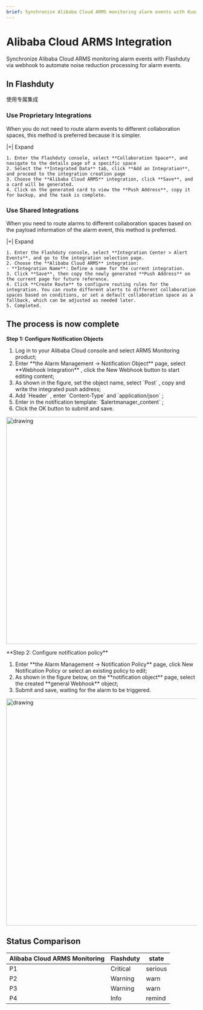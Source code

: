```yaml
---
brief: Synchronize Alibaba Cloud ARMS monitoring alarm events with Kuaimao Nebula via webhook to automate noise reduction processing for alarm events
---
```


# Alibaba Cloud ARMS Integration

Synchronize Alibaba Cloud ARMS monitoring alarm events with Flashduty via webhook to automate noise reduction processing for alarm events.

## In Flashduty
使用专属集成

### Use Proprietary Integrations

When you do not need to route alarm events to different collaboration spaces, this method is preferred because it is simpler.

|+| Expand

    1. Enter the Flashduty console, select **Collaboration Space**, and navigate to the details page of a specific space
    2. Select the **Integrated Data** tab, click **Add an Integration**, and proceed to the integration creation page
    3. Choose the **Alibaba Cloud ARMS** integration, click **Save**, and a card will be generated.
    4. Click on the generated card to view the **Push Address**, copy it for backup, and the task is complete.

### Use Shared Integrations

When you need to route alarms to different collaboration spaces based on the payload information of the alarm event, this method is preferred.

|+| Expand

    1. Enter the Flashduty console, select **Integration Center > Alert Events**, and go to the integration selection page.
    2. Choose the **Alibaba Cloud ARMS** integration:
    - **Integration Name**: Define a name for the current integration.
    3. Click **Save**, then copy the newly generated **Push Address** on the current page for future reference.
    4. Click **Create Route** to configure routing rules for the integration. You can route different alerts to different collaboration spaces based on conditions, or set a default collaboration space as a fallback, which can be adjusted as needed later.
    5. Completed.

## The process is now complete
**Step 1: Configure Notification Objects**

<div id="!"><ol><li>Log in to your Alibaba Cloud console and select ARMS Monitoring product;</li><li> Enter **the Alarm Management -> Notification Object** page, select **Webhook Integration** , click the New Webhook button to start editing content;</li><li> As shown in the figure, set the object name, select `Post` , copy and write the integrated push address;</li><li> Add `Header` , enter `Content-Type` and `application/json` ;</li><li> Enter in the notification template: `$alertmanager_content` ;</li><li> Click the OK button to submit and save.</li></ol><img alt="drawing" width="600" src="https://fcdoc.github.io/img/NBrkqKx5UuQfw74Jnxfh8E3Mms5vEUbYe8oSKAt-jIo.avif"><p> **Step 2: Configure notification policy**</p><ol><li> Enter **the Alarm Management -> Notification Policy** page, click New Notification Policy or select an existing policy to edit;</li><li> As shown in the figure below, on the **notification object** page, select the created **general Webhook** object;</li><li> Submit and save, waiting for the alarm to be triggered.</li></ol><img alt="drawing" width="600" src="https://fcdoc.github.io/img/Bo_QVu-dAYs8mM-5bjKjO16cZvjnvMzV0R9eBWo0uGw.avif"></div>

## Status Comparison
<div class="md-block">

| Alibaba Cloud ARMS Monitoring |  Flashduty  | state |
| ------------ | -------- | ---- |
| P1     | Critical | serious |
| P2     | Warning  | warn |
| P3     | Warning     | warn |
| P4     | Info     | remind |

</div>